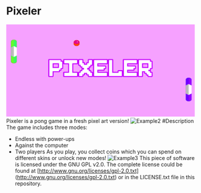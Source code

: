 # Pixeler
![Example](https://github.com/fryd13/Pixeler/blob/master/PixelerPhotos/PixelerBackground.png)
Pixeler is a pong game in a fresh pixel art version!
![Example2](https://github.com/fryd13/SpeedTestWidget/blob/master/PixelerPhotos/screenshotphonemain.png)
#Description
The game includes three modes:
* Endless with power-ups
* Against the computer
* Two players
As you play, you collect coins which you can spend on different skins or unlock new modes!
![Example3](https://github.com/fryd13/SpeedTestWidget/blob/master/PixelerPhotos/screenshotphone.png)
This piece of software is licensed under the GNU GPL v2.0. The complete license could be found at [http://www.gnu.org/licenses/gpl-2.0.txt]
(http://www.gnu.org/licenses/gpl-2.0.txt) or in the LICENSE.txt file in this repository.
